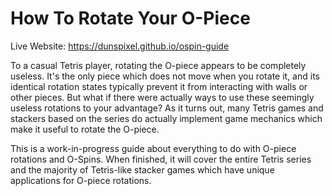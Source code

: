 # How To Rotate Your O-Piece
Live Website: https://dunspixel.github.io/ospin-guide

To a casual Tetris player, rotating the O-piece appears to be completely useless. It's the only piece which does not move when you rotate it, and its identical rotation states typically prevent it from interacting with walls or other pieces. But what if there were actually ways to use these seemingly useless rotations to your advantage? As it turns out, many Tetris games and stackers based on the series do actually implement game mechanics which make it useful to rotate the O-piece.

This is a work-in-progress guide about everything to do with O-piece rotations and O-Spins. When finished, it will cover the entire Tetris series and the majority of Tetris-like stacker games which have unique applications for O-piece rotations.
